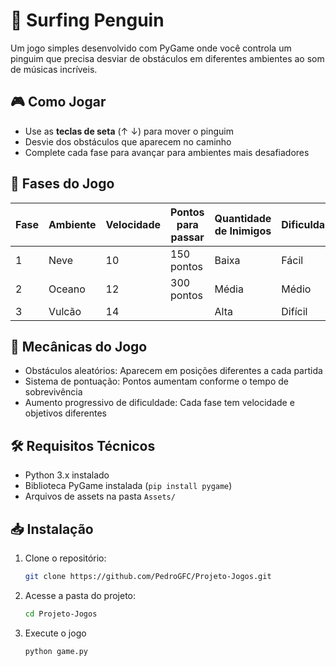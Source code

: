 # 🐧 Surfing Penguin

Um jogo simples desenvolvido com PyGame onde você controla um pinguim que precisa desviar de obstáculos em diferentes ambientes ao som de músicas incríveis.

## 🎮 Como Jogar

- Use as **teclas de seta** (↑ ↓) para mover o pinguim
- Desvie dos obstáculos que aparecem no caminho
- Complete cada fase para avançar para ambientes mais desafiadores

## 🌌 Fases do Jogo

| Fase | Ambiente | Velocidade | Pontos para passar | Quantidade de Inimigos | Dificuldade |
|------|----------|------------|--------------------|------------------------|-------------|
| 1    | Neve     | 10         | 150 pontos         | Baixa                  | Fácil       |
| 2    | Oceano   | 12         | 300 pontos         | Média                  | Médio       |
| 3    | Vulcão   | 14         |                    | Alta                   | Difícil     |

## 🎯 Mecânicas do Jogo

- Obstáculos aleatórios: Aparecem em posições diferentes a cada partida
- Sistema de pontuação: Pontos aumentam conforme o tempo de sobrevivência
- Aumento progressivo de dificuldade: Cada fase tem velocidade e objetivos diferentes

## 🛠️ Requisitos Técnicos

- Python 3.x instalado
- Biblioteca PyGame instalada (`pip install pygame`)
- Arquivos de assets na pasta `Assets/`

## 📥 Instalação

1. Clone o repositório:
   ```bash
   git clone https://github.com/PedroGFC/Projeto-Jogos.git
2. Acesse a pasta do projeto:
    ```bash
    cd Projeto-Jogos
3. Execute o jogo
    ```bash
    python game.py
